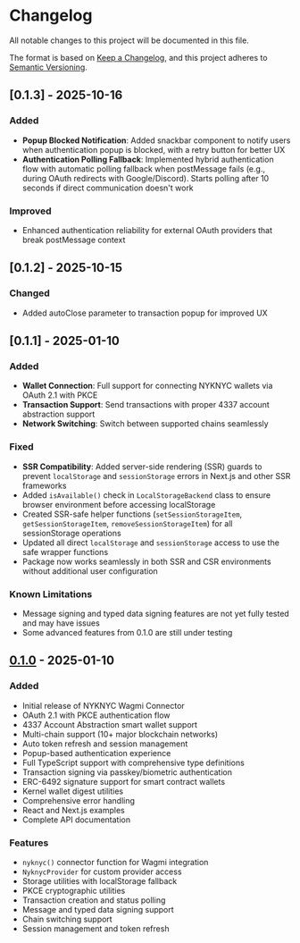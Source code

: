 # Changelog

All notable changes to this project will be documented in this file.

The format is based on [Keep a Changelog](https://keepachangelog.com/en/1.0.0/),
and this project adheres to [Semantic Versioning](https://semver.org/spec/v2.0.0.html).

## [0.1.3] - 2025-10-16
### Added
- **Popup Blocked Notification**: Added snackbar component to notify users when authentication popup is blocked, with a retry button for better UX
- **Authentication Polling Fallback**: Implemented hybrid authentication flow with automatic polling fallback when postMessage fails (e.g., during OAuth redirects with Google/Discord). Starts polling after 10 seconds if direct communication doesn't work

### Improved
- Enhanced authentication reliability for external OAuth providers that break postMessage context

## [0.1.2] - 2025-10-15
### Changed
- Added autoClose parameter to transaction popup for improved UX

## [0.1.1] - 2025-01-10

### Added
- **Wallet Connection**: Full support for connecting NYKNYC wallets via OAuth 2.1 with PKCE
- **Transaction Support**: Send transactions with proper 4337 account abstraction support
- **Network Switching**: Switch between supported chains seamlessly

### Fixed
- **SSR Compatibility**: Added server-side rendering (SSR) guards to prevent `localStorage` and `sessionStorage` errors in Next.js and other SSR frameworks
- Added `isAvailable()` check in `LocalStorageBackend` class to ensure browser environment before accessing localStorage
- Created SSR-safe helper functions (`setSessionStorageItem`, `getSessionStorageItem`, `removeSessionStorageItem`) for all sessionStorage operations
- Updated all direct `localStorage` and `sessionStorage` access to use the safe wrapper functions
- Package now works seamlessly in both SSR and CSR environments without additional user configuration

### Known Limitations
- Message signing and typed data signing features are not yet fully tested and may have issues
- Some advanced features from 0.1.0 are still under testing

## [0.1.0] - 2025-01-10

### Added
- Initial release of NYKNYC Wagmi Connector
- OAuth 2.1 with PKCE authentication flow
- 4337 Account Abstraction smart wallet support
- Multi-chain support (10+ major blockchain networks)
- Auto token refresh and session management
- Popup-based authentication experience
- Full TypeScript support with comprehensive type definitions
- Transaction signing via passkey/biometric authentication
- ERC-6492 signature support for smart contract wallets
- Kernel wallet digest utilities
- Comprehensive error handling
- React and Next.js examples
- Complete API documentation

### Features
- `nyknyc()` connector function for Wagmi integration
- `NyknycProvider` for custom provider access
- Storage utilities with localStorage fallback
- PKCE cryptographic utilities
- Transaction creation and status polling
- Message and typed data signing support
- Chain switching support
- Session management and token refresh

[0.1.0]: https://github.com/nyknyc/wagmi-connector/releases/tag/v0.1.0
